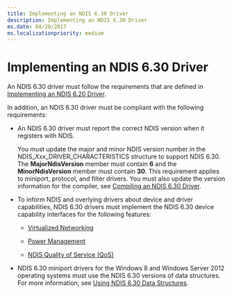 ```yaml
---
title: Implementing an NDIS 6.30 Driver
description: Implementing an NDIS 6.30 Driver
ms.date: 04/20/2017
ms.localizationpriority: medium
---
```


# Implementing an NDIS 6.30 Driver


An NDIS 6.30 driver must follow the requirements that are defined in [Implementing an NDIS 6.20 Driver](implementing-an-ndis-6-20-driver.md).

In addition, an NDIS 6.30 driver must be compliant with the following requirements:

-   An NDIS 6.30 driver must report the correct NDIS version when it registers with NDIS.

    You must update the major and minor NDIS version number in the NDIS\_*Xxx*\_DRIVER\_CHARACTERISTICS structure to support NDIS 6.30. The **MajorNdisVersion** member must contain **6** and the **MinorNdisVersion** member must contain **30**. This requirement applies to miniport, protocol, and filter drivers. You must also update the version information for the compiler, see [Compiling an NDIS 6.30 Driver](compiling-an-ndis-6-30-driver.md).

-   To inform NDIS and overlying drivers about device and driver capabilities, NDIS 6.30 drivers must implement the NDIS 6.30 device capability interfaces for the following features:

    -   [Virtualized Networking](virtualized-networking-enhancements-in-ndis-6-30.md)

    -   [Power Management](power-management-enhancements-in-ndis-6-30.md)

    -   [NDIS Quality of Service (QoS)](quality-of-service--qos--support-in-ndis-6-30.md)

-   NDIS 6.30 miniport drivers for the Windows 8 and Windows Server 2012 operating systems must use the NDIS 6.30 versions of data structures. For more information, see [Using NDIS 6.30 Data Structures](using-ndis-6-30-data-structures.md).

 

 





